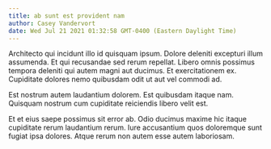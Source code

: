 ```yaml
---
title: ab sunt est provident nam
author: Casey Vandervort
date: Wed Jul 21 2021 01:32:58 GMT-0400 (Eastern Daylight Time)
---
```

Architecto qui incidunt illo id quisquam ipsum. Dolore deleniti excepturi illum assumenda. Et qui recusandae sed rerum repellat. Libero omnis possimus tempora deleniti qui autem magni aut ducimus. Et exercitationem ex. Cupiditate dolores nemo quibusdam odit ut aut vel commodi ad.

 Est nostrum autem laudantium dolorem. Est quibusdam itaque nam. Quisquam nostrum cum cupiditate reiciendis libero velit est.

 Et et eius saepe possimus sit error ab. Odio ducimus maxime hic itaque cupiditate rerum laudantium rerum. Iure accusantium quos doloremque sunt fugiat ipsa dolores. Atque rerum non autem esse autem laboriosam.